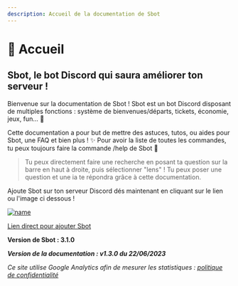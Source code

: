 ```yaml
---
description: Accueil de la documentation de Sbot
---
```


# 🤖 Accueil

## **Sbot**, le bot Discord qui saura améliorer ton serveur !

Bienvenue sur la documentation de Sbot ! Sbot est un bot Discord disposant de multiples fonctions : système de bienvenues/départs, tickets, économie, jeux, fun... 🚀

Cette documentation a pour but de mettre des astuces, tutos, ou aides pour Sbot, une FAQ et bien plus ! ✨ Pour avoir la liste de toutes les commandes, tu peux toujours faire la commande /help de Sbot 🤖

> Tu peux directement faire une recherche en posant ta question sur la barre en haut à droite, puis sélectionner "lens" ! Tu peux poser une question et une ia te répondra grâce à cette documentation.

Ajoute Sbot sur ton serveur Discord dés maintenant en cliquant sur le lien ou l'image ci dessous !

[![name](https://cdn.discordapp.com/avatars/988866995393024040/62ede995b6ba42d985a87d48300688fa.webp)](https://top.gg/bot/988866995393024040)

[Lien direct pour ajouter Sbot](https://discord.com/api/oauth2/authorize?client\_id=988866995393024040\&permissions=1618400898160\&scope=applications.commands%20bot)

**Version de Sbot : 3.1.0**

_**Version de la documentation : v1.3.0 du 22/06/2023**_

_Ce site utilise Google Analytics afin de mesurer les statistiques :_ [_politique de confidentialité_](https://docs.google.com/document/d/1MTEIMTRiVkMrmS4-6XdPMRrpNRWhPtQeJtR-w7RkB9Q/edit?usp=sharing)
